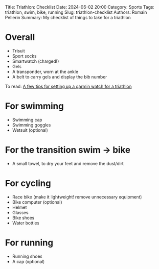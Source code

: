 Title: Triathlon: Checklist
Date: 2024-06-02 20:00
Category: Sports
Tags: triathlon, swim, bike, running
Slug: triathlon-checklist
Authors: Romain Pellerin
Summary: My checklist of things to take for a triathlon

# Overall

- Trisuit
- Sport socks
- Smartwatch (charged!)
- Gels
- A transponder, worn at the ankle
- A belt to carry gels and display the bib number

To read: [A few tips for setting up a garmin watch for a triathlon](https://www.reddit.com/r/triathlon/comments/doqkn5/a_few_tips_for_setting_up_a_garmin_watch_for_a/)

# For swimming

- Swimming cap
- Swimming goggles
- Wetsuit (optional)

# For the transition swim -> bike

- A small towel, to dry your feet and remove the dust/dirt

# For cycling

- Race bike (make it lightweight! remove unnecessary equipment)
- Bike computer (optional)
- Helmet
- Glasses
- Bike shoes
- Water bottles

# For running

- Running shoes
- A cap (optional)

